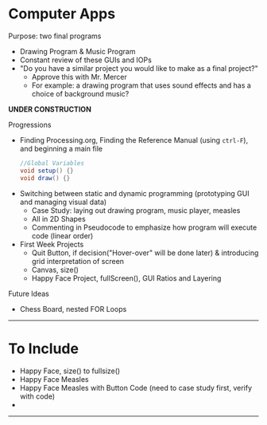 # Computer Apps

Purpose: two final programs
- Drawing Program & Music Program
- Constant review of these GUIs and IOPs
- "Do you have a similar project you would like to make as a final project?"
  - Approve this with Mr. Mercer
  - For example: a drawing program that uses sound effects and has a choice of background music?

**UNDER CONSTRUCTION**

Progressions
- Finding Processing.org, Finding the Reference Manual (using `ctrl-F`), and beginning a main file
  ```JAVA
  //Global Variables
  void setup() {}
  void draw() {}
  ```
- Switching between static and dynamic programming (prototyping GUI and managing visual data)
  - Case Study: laying out drawing program, music player, measles
  - All in 2D Shapes
  - Commenting in Pseudocode to emphasize how program will execute code (linear order)
- First Week Projects
  - Quit Button, if decision("Hover-over" will be done later) & introducing grid interpretation of screen
  - Canvas, size()
  - Happy Face Project, fullScreen(), GUI Ratios and Layering


Future Ideas
- Chess Board, nested FOR Loops

---

# To Include
- Happy Face, size() to fullsize()
- Happy Face Measles
- Happy Face Measles with Button Code (need to case study first, verify with code)
- 


---

